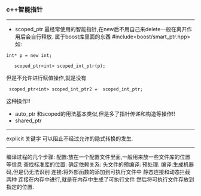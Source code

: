 ### c++智能指针
***
- scoped_ptr 最经常使用的智能指针,在new后不用自己来delete一般在离开作用后会自行释放.
属于boost库里面的东西
#include<boost/smart_ptr.hpp>
如:
```
int* p = new int;

   scoped_ptr<int> scoped_int_ptr(p);
```
但是不允许进行赋值操作,就是没有
```
 scoped_ptr<int> scoped_int_ptr2 =  scoped_int_ptr;
```
这种操作!!

- auto_ptr
    和scoped的用法基本类似,但是多了指针传递和构造等操作!!
- shared_ptr




***
explicit 关键字 可以阻止不经过允许的隐式转换的发生.
***
编译过程的几个步骤:
    配置:放在一个配置文件里面,一般用来放一些文件库的位置等信息
    查找标准库的位置:
    确定依赖关系:
    头文件的预编译:
    预处理:
    编译:生成机器码,但是仍无法识别
    连接:将外部函数的添加到可执行文件中 静态连接和动态拦截两种
    连接在内存中进行,就是在内存中生成了可执行文件 然后将可执行文件存放到指定的位置.